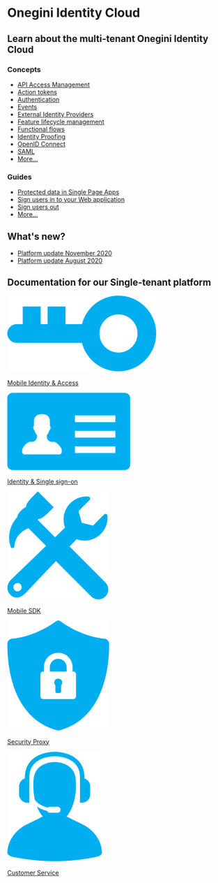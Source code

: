 # Onegini Identity Cloud

## Learn about the multi-tenant Onegini Identity Cloud

### Concepts

- [API Access Management](./lorem-ipsum/api-descriptions.md)
- [Action tokens](./lorem-ipsum/action-tokens.md)
- [Authentication](./lorem-ipsum/strong-authentication.md)
- [Events](./lorem-ipsum/monitoring.md)
- [External Identity Providers](./lorem-ipsum/identity-providers.md)
- [Feature lifecycle management](./lorem-ipsum/feature-lifecycle-management.md)
- [Functional flows](./lorem-ipsum/functional-flows.md)
- [Identity Proofing](#)
- [OpenID Connect](./lorem-ipsum/openid-connect.md)
- [SAML](./lorem-ipsum/saml.md)
- [More...](#)

### Guides

- [Protected data in Single Page Apps](./single-sign-on/protected-data-openid-connect-access-tokens.md)
- [Sign users in to your Web application](./lorem-ipsum/sign-in-web.md)
- [Sign users out](./lorem-ipsum/single-sign-out.md)
- [More...](#)


## What's new?

* [Platform update November 2020](https://blog.onegini.com/onegini-identity-cloud-platform-update-november-2020)
* [Platform update August 2020](https://blog.onegini.com/onegini-identity-cloud-platform-update-august-2020)

## Documentation for our Single-tenant platform

<div class="single-tenant-blocks">
    <div class="single-tenant-block single-tenant-block__ts">
    <a href="https://docs-single-tenant.onegini.com/msp/stable/token-server/"><img src="./images/single-tenant/component-token-server-icon.svg" alt="Mobile Identity &;amp; Access"/>
    <p>Mobile Identity &amp; Access</p>
    </a></div>
    <div class="single-tenant-block single-tenant-block__cim">
    <a href="https://docs-single-tenant.onegini.com/cim/stable/idp/"><img src="./images/single-tenant/component-cim-icon.svg" alt="Identity &amp; Single Sign-On"/>
    <p>Identity &amp; Single sign-on</p>
    </a>
    </div>
    <div class="single-tenant-block single-tenant-block__mobile">
    <a href="https://docs-single-tenant.onegini.com/onegini-sdk.html"><img src="./images/single-tenant/component-mobile-sdk-icon.svg" alt="Mobile SDK"/>
    <p>Mobile SDK</p>
    </a>
    </div>
    <div class="single-tenant-block single-tenant-block__sp">
    <a href="https://docs-single-tenant.onegini.com/msp/stable/security-proxy/"><img src="./images/single-tenant/component-security-proxy-icon.svg" alt="Security Proxy"/>
    <p>Security Proxy</p>
    </a>
    </div>
    <div class="single-tenant-block single-tenant-block__uma">
    <a href="https://docs-single-tenant.onegini.com/cim/stable/uma/"><img src="./images/single-tenant/component-uma-icon.svg" alt="Customer Service"/>
    <p>Customer Service</p>
    </a>
    </div>
</div>

